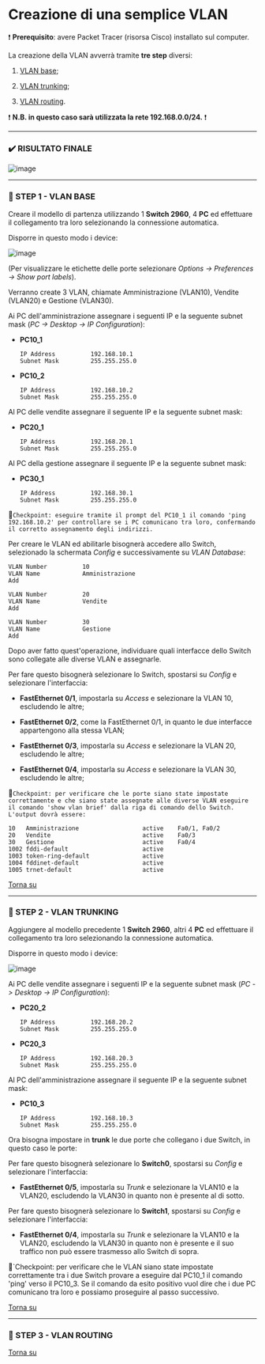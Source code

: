 # Creazione di una semplice VLAN

:heavy_exclamation_mark: **Prerequisito**: avere Packet Tracer (risorsa Cisco) installato sul computer.

La creazione della VLAN avverrà tramite **tre step** diversi:

  1. [VLAN base](https://github.com/matteob2609/Packet-Tracer-creazione-VLAN#ghost-step-1---vlan-base);

  1. [VLAN trunking](https://github.com/matteob2609/Packet-Tracer-creazione-VLAN#ghost-step-2---vlan-trunking);

  1. [VLAN routing](https://github.com/matteob2609/Packet-Tracer-creazione-VLAN#ghost-step-3---vlan-routing).

:heavy_exclamation_mark: **N.B. in questo caso sarà utilizzata la rete 192.168.0.0/24.** :heavy_exclamation_mark:

---

### :heavy_check_mark: RISULTATO FINALE

![image](https://user-images.githubusercontent.com/61114792/109317443-02386f80-784d-11eb-8fc5-6efd618fe54d.png)

---

### :ghost: STEP 1 - VLAN BASE

Creare il modello di partenza utilizzando 1 **Switch 2960**, 4 **PC** ed effettuare il collegamento tra loro selezionando la connessione automatica.

Disporre in questo modo i device:

![image](https://user-images.githubusercontent.com/61114792/109380809-58ea8b80-78d7-11eb-9278-679ef19f5659.png)

(Per visualizzare le etichette delle porte selezionare _Options -> Preferences -> Show port labels_).

Verranno create 3 VLAN, chiamate Amministrazione (VLAN10), Vendite (VLAN20) e Gestione (VLAN30).

Ai PC dell'amministrazione assegnare i seguenti IP e la seguente subnet mask (_PC -> Desktop -> IP Configuration_):

  - **PC10_1**
                              
        IP Address          192.168.10.1 
        Subnet Mask         255.255.255.0
 
  - **PC10_2**

        IP Address          192.168.10.2 
        Subnet Mask         255.255.255.0

Al PC delle vendite assegnare il seguente IP e la seguente subnet mask:

  - **PC20_1**

        IP Address          192.168.20.1
        Subnet Mask         255.255.255.0

Al PC della gestione assegnare il seguente IP e la seguente subnet mask:

  - **PC30_1**

        IP Address          192.168.30.1
        Subnet Mask         255.255.255.0

:pushpin:`Checkpoint: eseguire tramite il prompt del PC10_1 il comando 'ping 192.168.10.2' per controllare se i PC comunicano tra loro, confermando il corretto assegnamento degli indirizzi.`

Per creare le VLAN ed abilitarle bisognerà accedere allo Switch, selezionado la schermata _Config_ e successivamente su _VLAN Database_:

    VLAN Number          10
    VLAN Name            Amministrazione
    Add

    VLAN Number          20
    VLAN Name            Vendite
    Add

    VLAN Number          30
    VLAN Name            Gestione
    Add

Dopo aver fatto quest'operazione, individuare quali interfacce dello Switch sono collegate alle diverse VLAN e assegnarle.

Per fare questo bisognerà selezionare lo Switch, spostarsi su _Config_ e selezionare l'interfaccia:

  - **FastEthernet 0/1**, impostarla su _Access_ e selezionare la VLAN 10, escludendo le altre;
 
  - **FastEthernet 0/2**, come la FastEthernet 0/1, in quanto le due interfacce appartengono alla stessa VLAN;

  - **FastEthernet 0/3**, impostarla su _Access_ e selezionare la VLAN 20, escludendo le altre;

  - **FastEthernet 0/4**, impostarla su _Access_ e selezionare la VLAN 30, escludendo le altre;

:pushpin:`Checkpoint: per verificare che le porte siano state impostate correttamente e che siano state assegnate alle diverse VLAN eseguire il comando 'show vlan brief' dalla riga di comando dello Switch. L'output dovrà essere:`

    10   Amministrazione                  active    Fa0/1, Fa0/2
    20   Vendite                          active    Fa0/3
    30   Gestione                         active    Fa0/4
    1002 fddi-default                     active    
    1003 token-ring-default               active    
    1004 fddinet-default                  active    
    1005 trnet-default                    active    

[Torna su](https://github.com/matteob2609/Packet-Tracer-creazione-VLAN#creazione-di-una-semplice-vlan)

---

### :ghost: STEP 2 - VLAN TRUNKING

Aggiungere al modello precedente 1 **Switch 2960**, altri 4 **PC** ed effettuare il collegamento tra loro selezionando la connessione automatica.

Disporre in questo modo i device:

![image](https://user-images.githubusercontent.com/61114792/110806183-16836000-8282-11eb-8298-641f7cdfd871.png)

Ai PC delle vendite assegnare i seguenti IP e la seguente subnet mask (_PC -> Desktop -> IP Configuration_):

  - **PC20_2**
                              
        IP Address          192.168.20.2
        Subnet Mask         255.255.255.0
 
  - **PC20_3**

        IP Address          192.168.20.3
        Subnet Mask         255.255.255.0
        
Al PC dell'amministrazione assegnare il seguente IP e la seguente subnet mask:

  - **PC10_3**
  
        IP Address          192.168.10.3
        Subnet Mask         255.255.255.0
        
Ora bisogna impostare in **trunk** le due porte che collegano i due Switch, in questo caso le porte:

Per fare questo bisognerà selezionare lo **Switch0**, spostarsi su _Config_ e selezionare l'interfaccia:

  - **FastEthernet 0/5**, impostarla su _Trunk_ e selezionare la VLAN10 e la VLAN20, escludendo la VLAN30 in quanto non è presente al di sotto.

Per fare questo bisognerà selezionare lo **Switch1**, spostarsi su _Config_ e selezionare l'interfaccia:

  - **FastEthernet 0/4**, impostarla su _Trunk_ e selezionare la VLAN10 e la VLAN20, escludendo la VLAN30 in quanto non è presente e il suo traffico non può essere trasmesso allo Switch di sopra.

:pushpin:`Checkpoint: per verificare che le VLAN siano state impostate correttamente tra i due Switch provare a eseguire dal PC10_1 il comando 'ping' verso il PC10_3.
Se il comando da esito positivo vuol dire che i due PC comunicano tra loro e possiamo proseguire al passo successivo.

[Torna su](https://github.com/matteob2609/Packet-Tracer-creazione-VLAN#creazione-di-una-semplice-vlan)

---

### :ghost: STEP 3 - VLAN ROUTING

[Torna su](https://github.com/matteob2609/Packet-Tracer-creazione-VLAN#creazione-di-una-semplice-vlan)
